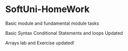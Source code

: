 # SoftUni-HomeWork
Basic module and fundamental module tasks

Basic Syntax Conditional Statements and loops Updated

Arrays lab and Exercise updated!